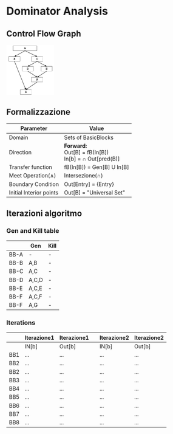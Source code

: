 # Dominator Analysis


## Control Flow Graph

<img src="../img/dominator_analysis_cfg.png" width = 25% alt="cfg"></img>

## Formalizzazione

| Parameter               | Value                                                            |
|-------------------------|------------------------------------------------------------------|
| Domain                  | Sets of BasicBlocks                                              |
| Direction               | <b>Forward:</b> <br>Out[B] = fB(In[B])<br>In[b] = ∩ Out[pred(B)] |
| Transfer function       | fB(In[B]) = Gen[B] U In[B]                                       |
| Meet Operation(∧)       | Intersezione(∩)                                                  |
| Boundary Condition      | Out[Entry] = {Entry}                                             |
| Initial Interior points | Out[B] = "Universal Set"                                         |



## Iterazioni algoritmo


### Gen and Kill table

|     | Gen   | Kill |
|-----|-------|------|
| BB-A |    -    | -  |
| BB-B | A,B     | -  |
| BB-C | A,C     | -  |
| BB-D | A,C,D   | -  |
| BB-E | A,C,E   | -  |
| BB-F | A,C,F   | -  |
| BB-F | A,G     | -  |

### Iterations

|     | Iterazione1 | Iterazione1 |     | Iterazione2 | Iterazione2 |
|-----|-------------|-------------|-----|-------------|-------------|
|     | IN[b]       | Out[b]      |     | IN[b]       | Out[b]      |
| BB1 | ...         | ...         |     | ...         | ...         |
| BB2 | ...         | ...         |     | ...         | ...         |
| BB2 | ...         | ...         |     | ...         | ...         |
| BB3 | ...         | ...         |     | ...         | ...         |
| BB4 | ...         | ...         |     | ...         | ...         |
| BB5 | ...         | ...         |     | ...         | ...         |
| BB6 | ...         | ...         |     | ...         | ...         |
| BB7 | ...         | ...         |     | ...         | ...         |
| BB8 | ...         | ...         |     | ...         | ...         |
